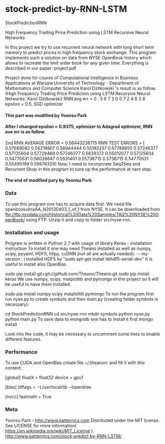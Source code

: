# stock-predict-by-RNN-LSTM
StockPredictionRNN

High Frequency Trading Price Prediction using LSTM Recursive Neural Networks

In this project we try to use recurrent neural network with long short term memory to predict prices in high frequency stock exchange. This program implements such a solution on data from NYSE OpenBook history which allows to recreate the limit order book for any given time. Everything is described in our paper: project.pdf

Project done for course of Computational Intelligence in Business Applications at Warsaw University of Technology - Department of Mathematics and Computer Science
Karol Dzitkowski 's result is  as follow.(High Frequency Trading Price Prediction 
using LSTM Recursive Neural Networks, Karol Dzitkowski)
RNN avg err = 0 . 5 6 7 3 0 0 7 2 4 6 3 8
epsilon = 0.5, SGD optimizer

#### This part was modified by Yoonsu Park 
#### After I changed epsilon = 0.9375, optimizer to Adagrad optimizer, RNN ave err is as follow. 
2nd RNN AVERAGE ERROR = 0.56443236715
RNN TEST ERRORS = [ 0.57669082  0.56219807  0.56944444  0.55193237  0.57789855  0.57246377
  0.57125604  0.57729469  0.57246377  0.5839372   0.55012077  0.57125604
  0.54770531  0.56038647  0.5531401   0.55736715  0.5736715   0.54770531
  0.55495169  0.55676329]
Now, I need to incorporate Seq2Seq and Recurrent Shop in  this program to tune up the performance at next step.
#### The end of modified pary by Yoonsu Park

### Data

To use this program one has to acquire data first. We need file openbookultraAA_N20130403_1_of_1 from NYSE. It can be downloaded from ftp://ftp.nyxdata.com/Historical%20Data%20Samples/TAQ%20NYSE%20OpenBook/ using FTP. Unzip it and copy to folder src/nyse-rnn.

### Installation and usage

Program is written in Python 2.7 with usage of library Keras - installation instruction To install it one may need Theano installed as well as numpy, scipy, pyyaml, HDF5, h5py, cuDNN (not all are actually needed). -- my version : I installed HDF5 by "sudo apt-get install libhdf5-serial-dev" It is useful to install also OpenBlas.

sudo pip install git+git://github.com/Theano/Theano.git
sudo pip install keras
We use numpy, scipy, matplotlib and pymongo in this project so it will be useful to have them installed.

sudo pip install numpy scipy matplotlib pymongo
To run the program first run nyse.py to create symbols and then main.py (creating folder symbols is necessary):

cd StockPredictionRNN
cd src/nyse-rnn
mkdir symbols
python nyse.py
python main.py
To save data to mongodb one has to install it first mongo install

Look into the code, it may be necessary to uncomment some lines to enable different features.

### Performance

To use CUDA and OpenBlas create file ~/.theanorc and fill it with this content:

[global]
floatX = float32 
device = gpu1

[blas]
ldflags = −L/usr/local/lib −lopenblas

[nvcc]
fastmath = True

### Meta 
Yoonsu Park - http://www.patternics.com
Distributed under the MIT license. See LICENSE for more information( https://en.wikipedia.org/wiki/MIT_License ).
http://www.patternics.com/stock-predict-by-RNN-LSTM/

